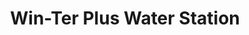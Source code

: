 ---
title: "Win-Ter Plus Water Station"
url: /san-pablo/win-ter-plus-water-station/
shop: Wasser
---